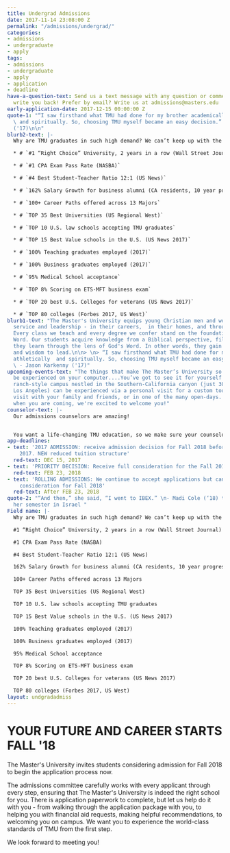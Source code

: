 ```yaml
---
title: Undergrad Admissions
date: 2017-11-14 23:08:00 Z
permalink: "/admissions/undergrad/"
categories:
- admissions
- undergraduate
- apply
tags:
- admissions
- undergraduate
- apply
- application
- deadline
have-a-question-text: Send us a text message with any question or comments, we'll
  write you back! Prefer by email? Write us at admissions@masters.edu
early-application-date: 2017-12-15 00:00:00 Z
quote-1: "“I saw firsthand what TMU had done for my brother academically, athletically
  \ and spiritually. So, choosing TMU myself became an easy decision.”  - Jason Karkenny
  ('17)\n\n"
blurb2-text: |-
  Why are TMU graduates in such high demand? We can’t keep up with the requests from satisfied employers for more of our graduates.

  * # `#1 “Right Choice” University, 2 years in a row (Wall Street Journal)`

  * # `#1 CPA Exam Pass Rate (NASBA)`

  * # `#4 Best Student-Teacher Ratio 12:1 (US News)`

  * # `162% Salary Growth for business alumni (CA residents, 10 year progression)`

  * # `100+ Career Paths offered across 13 Majors`

  * # `TOP 35 Best Universities (US Regional West)`

  * # `TOP 10 U.S. law schools accepting TMU graduates`

  * # `TOP 15 Best Value schools in the U.S. (US News 2017)`

  * # `100% Teaching graduates employed (2017)`

  * # `100% Business graduates employed (2017)`

  * # `95% Medical School acceptance`

  * # `TOP 8% Scoring on ETS-MFT business exam`

  * # `TOP 20 best U.S. Colleges for veterans (US News 2017)`

  * # `TOP 80 colleges (Forbes 2017, US West)`
blurb1-text: "The Master's University equips young Christian men and women for spiritual
  service and leadership - in their careers,  in their homes, and through their ministries.
  Every class we teach and every degree we confer stand on the foundation of God's
  Word. Our students acquire knowledge from a Biblical perspective, filtering everything
  they learn through the lens of God's Word. In other words, they gain wisdom to serve
  and wisdom to lead.\n\n> \n> “I saw firsthand what TMU had done for my brother academically,
  athletically  and spiritually. So, choosing TMU myself became an easy decision.”
  \ - Jason Karkenny ('17)"
upcoming-events-text: "The things that make The Master’s University so special can’t
  be experienced on your computer....You’ve got to see it for yourself! \n\nOur beautiful,
  ranch-style campus nestled in the Southern-California canyon (just 30 miles from
  Los Angeles) can be experienced via a personal visit for a custom tour, a group
  visit with your family and friends, or in one of the many open-days.  Let us know
  when you are coming, we're excited to welcome you!"
counselor-text: |-
  Our admissions counselors are amazing!


  You want a life-changing TMU education, so we make sure your counselor will guide you along through every step  of the way to get there. Your counselor is knowledgeable in all areas of the university, so can provide you with fast, insightful, practical help. Select your state to see who your counselor is - and you can even watch their intro video to learn more about them.
app-deadlines:
- text: '2017 ADMISSION: receive admission decision for Fall 2018 before the end of
    2017. NEW reduced tuition structure'
  red-text: DEC 15, 2017
- text: 'PRIORITY DECISION: Receive full consideration for the Fall 2018 semester'
  red-text: FEB 23, 2018
- text: 'ROLLING ADMISSIONS: We continue to accept applications but cannot guarantee
    consideration for Fall 2018'
  red-text: After FEB 23, 2018
quote-2: "“And then,” she said, “I went to IBEX.” \n- Madi Cole (‘18) talks about
  her semester in Israel "
Field name: |-
  Why are TMU graduates in such high demand? We can’t keep up with the requests from satisfied employers for more of our graduates.

  #1 “Right Choice” University, 2 years in a row (Wall Street Journal)

  #1 CPA Exam Pass Rate (NASBA)

  #4 Best Student-Teacher Ratio 12:1 (US News)

  162% Salary Growth for business alumni (CA residents, 10 year progression)

  100+ Career Paths offered across 13 Majors

  TOP 35 Best Universities (US Regional West)

  TOP 10 U.S. law schools accepting TMU graduates

  TOP 15 Best Value schools in the U.S. (US News 2017)

  100% Teaching graduates employed (2017)

  100% Business graduates employed (2017)

  95% Medical School acceptance

  TOP 8% Scoring on ETS-MFT business exam

  TOP 20 best U.S. Colleges for veterans (US News 2017)

  TOP 80 colleges (Forbes 2017, US West)
layout: undgradadmiss
---
```


# YOUR FUTURE AND CAREER STARTS FALL '18

The Master's University invites students considering admission for Fall 2018 to begin the application process now.

The admissions committee carefully works with every applicant through every step, ensuring that The Master's University is indeed the right school for you. There is application paperwork to complete, but let us help do it with you - from walking through the application package with you, to helping you with financial aid requests, making helpful recommendations, to welcoming you on campus. We want you to experience the world-class standards of TMU from the first step.

We look forward to meeting you!